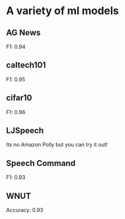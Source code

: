 # A variety of ml models

## AG News
F1: 0.94
## caltech101
F1: 0.95
## cifar10
F1: 0.96
## LJSpeech
Its no Amazon Polly but you can try it out!
## Speech Command
F1: 0.93
## WNUT
Accuracy: 0.93
